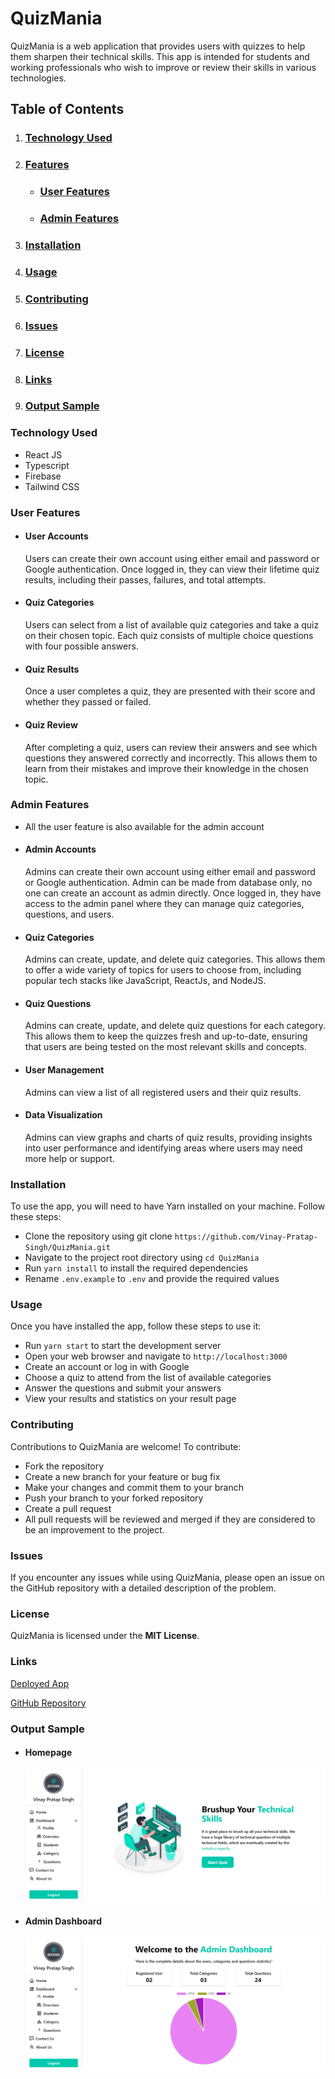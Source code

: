 # **QuizMania**

QuizMania is a web application that provides users with quizzes to help them sharpen their technical skills. This app is intended for students and working professionals who wish to improve or review their skills in various technologies.

## **Table of Contents**

1. ### **[Technology Used](#technology)**
2. ### **[Features](#features)**
   - ### **[User Features](#features)**
   - ### **[Admin Features](#adminfeatures)**
3. ### **[Installation](#installation)**
4. ### **[Usage](#usage)**
5. ### **[Contributing](#contributing)**
6. ### **[Issues](#issues)**
7. ### **[License](#license)**
8. ### **[Links](#links)**
9. ### **[Output Sample](#sample)**

### **Technology Used**

- React JS
- Typescript
- Firebase
- Tailwind CSS

### **User Features <a id="features"></a>**

- #### **User Accounts**

  Users can create their own account using either email and password or Google authentication. Once logged in, they can view their lifetime quiz results, including their passes, failures, and total attempts.

- #### **Quiz Categories**

  Users can select from a list of available quiz categories and take a quiz on their chosen topic. Each quiz consists of multiple choice questions with four possible answers.

- #### **Quiz Results**

  Once a user completes a quiz, they are presented with their score and whether they passed or failed.

- #### **Quiz Review**
  After completing a quiz, users can review their answers and see which questions they answered correctly and incorrectly. This allows them to learn from their mistakes and improve their knowledge in the chosen topic.

### **Admin Features <a id="adminfeatures"></a>**

- All the user feature is also available for the admin account

- #### **Admin Accounts**

  Admins can create their own account using either email and password or Google authentication. Admin can be made from database only, no one can create an account as admin directly. Once logged in, they have access to the admin panel where they can manage quiz categories, questions, and users.

- #### **Quiz Categories**

  Admins can create, update, and delete quiz categories. This allows them to offer a wide variety of topics for users to choose from, including popular tech stacks like JavaScript, ReactJs, and NodeJS.

- #### **Quiz Questions**

  Admins can create, update, and delete quiz questions for each category. This allows them to keep the quizzes fresh and up-to-date, ensuring that users are being tested on the most relevant skills and concepts.

- #### **User Management**

  Admins can view a list of all registered users and their quiz results.

- #### **Data Visualization**
  Admins can view graphs and charts of quiz results, providing insights into user performance and identifying areas where users may need more help or support.

### **Installation <a id="installation"></a>**

To use the app, you will need to have Yarn installed on your machine. Follow these steps:

- Clone the repository using git clone `https://github.com/Vinay-Pratap-Singh/QuizMania.git`
- Navigate to the project root directory using `cd QuizMania`
- Run `yarn install` to install the required dependencies
- Rename `.env.example` to `.env` and provide the required values

### **Usage <a id="usage"></a>**

Once you have installed the app, follow these steps to use it:

- Run `yarn start` to start the development server
- Open your web browser and navigate to `http://localhost:3000`
- Create an account or log in with Google
- Choose a quiz to attend from the list of available categories
- Answer the questions and submit your answers
- View your results and statistics on your result page

### **Contributing <a id="contributing"></a>**

Contributions to QuizMania are welcome! To contribute:

- Fork the repository
- Create a new branch for your feature or bug fix
- Make your changes and commit them to your branch
- Push your branch to your forked repository
- Create a pull request
- All pull requests will be reviewed and merged if they are considered to be an improvement to the project.

### **Issues <a id="issues"></a>**

If you encounter any issues while using QuizMania, please open an issue on the GitHub repository with a detailed description of the problem.

### **License <a id="license"></a>**

QuizMania is licensed under the **MIT License**.

### **Links <a id="links"></a>**

[Deployed App](https://quizmania-harvi.netlify.app/)

[GitHub Repository](https://github.com/Vinay-Pratap-Singh/QuizMania)

### **Output Sample <a id="sample"></a>**

- #### **Homepage**

  ![output1](./sample/ouptut1.png)

- #### **Admin Dashboard**
  ![output2](./sample/output2.png)
